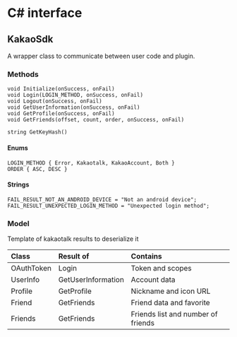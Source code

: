 # C# interface

## KakaoSdk

A wrapper class to communicate between user code and plugin.  

### Methods
```
void Initialize(onSuccess, onFail)
void Login(LOGIN_METHOD, onSuccess, onFail)
void Logout(onSuccess, onFail)
void GetUserInformation(onSuccess, onFail)
void GetProfile(onSuccess, onFail)
void GetFriends(offset, count, order, onSuccess, onFail)
```
```
string GetKeyHash()
```

#### Enums
```
LOGIN_METHOD { Error, Kakaotalk, KakaoAccount, Both }
ORDER { ASC, DESC }
```

#### Strings
```
FAIL_RESULT_NOT_AN_ANDROID_DEVICE = "Not an android device";
FAIL_RESULT_UNEXPECTED_LOGIN_METHOD = "Unexpected login method";
```

### Model
Template of kakaotalk results to deserialize it

| Class      | Result of          | Contains                           |
| :--------- | :----------------- | :--------------------------------- |
| OAuthToken | Login              | Token and scopes                   |
| UserInfo   | GetUserInformation | Account data                       |
| Profile    | GetProfile         | Nickname and icon URL              |
| Friend     | GetFriends         | Friend data and favorite           |
| Friends    | GetFriends         | Friends list and number of friends |

